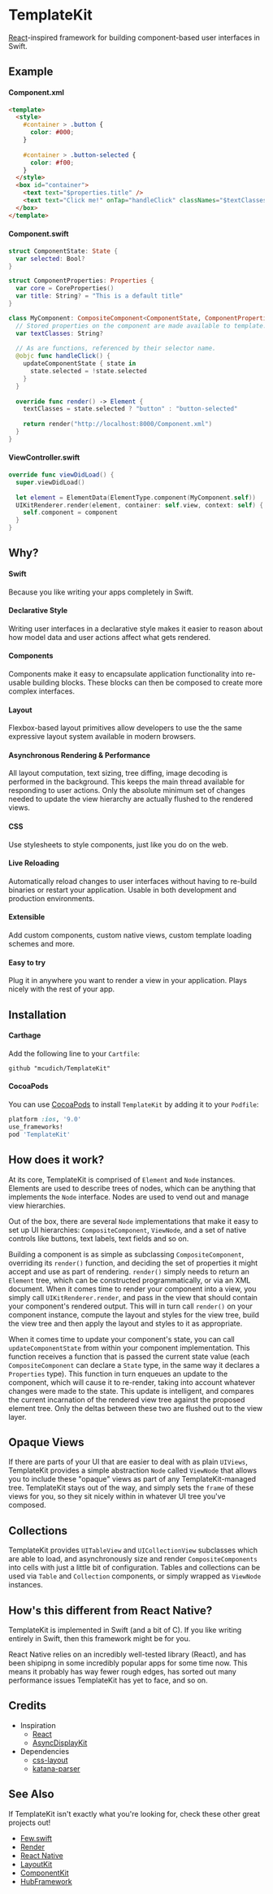 # TemplateKit
[React](http://facebook.github.io/react/)-inspired framework for building component-based user interfaces in Swift.

## Example
#### Component.xml
```html
<template>
  <style>
    #container > .button {
      color: #000;
    }
    
    #container > .button-selected {
      color: #f00;
    }
  </style>
  <box id="container">
    <text text="$properties.title" />
    <text text="Click me!" onTap="handleClick" classNames="$textClasses" />
  </box>
</template>
```
#### Component.swift
```swift
struct ComponentState: State {
  var selected: Bool?
}

struct ComponentProperties: Properties {
  var core = CoreProperties()
  var title: String? = "This is a default title"
}

class MyComponent: CompositeComponent<ComponentState, ComponentProperties, UIView> {
  // Stored properties on the component are made available to template.
  var textClasses: String?
 
  // As are functions, referenced by their selector name.
  @objc func handleClick() {
    updateComponentState { state in
      state.selected = !state.selected
    }
  }
 
  override func render() -> Element {
    textClasses = state.selected ? "button" : "button-selected"
  
    return render("http://localhost:8000/Component.xml")
  }
}
```
#### ViewController.swift
```swift
override func viewDidLoad() {
  super.viewDidLoad()
 
  let element = ElementData(ElementType.component(MyComponent.self))
  UIKitRenderer.render(element, container: self.view, context: self) { component in
    self.component = component
  }
}
```
## Why?

#### Swift
Because you like writing your apps completely in Swift.

#### Declarative Style
Writing user interfaces in a declarative style makes it easier to reason about how model data and user actions affect what gets rendered.

#### Components
Components make it easy to encapsulate application functionality into re-usable building blocks. These blocks can then be composed to create more complex interfaces.

#### Layout
Flexbox-based layout primitives allow developers to use the the same expressive layout system available in modern browsers.

#### Asynchronous Rendering & Performance
All layout computation, text sizing, tree diffing, image decoding is performed in the background. This keeps the main thread available for responding to user actions. Only the absolute minimum set of changes needed to update the view hierarchy are actually flushed to the rendered views.

#### CSS
Use stylesheets to style components, just like you do on the web.

#### Live Reloading
Automatically reload changes to user interfaces without having to re-build binaries or restart your application. Usable in both development and production environments.

#### Extensible
Add custom components, custom native views, custom template loading schemes and more.

#### Easy to try
Plug it in anywhere you want to render a view in your application. Plays nicely with the rest of your app.

## Installation

#### Carthage

Add the following line to your `Cartfile`:

```
github "mcudich/TemplateKit"
```

#### CocoaPods
You can use [CocoaPods](http://cocoapods.org/) to install `TemplateKit` by adding it to your `Podfile`:

```ruby
platform :ios, '9.0'
use_frameworks!
pod 'TemplateKit'
```

## How does it work?
At its core, TemplateKit is comprised of `Element` and `Node` instances. Elements are used to describe trees of nodes, which can be anything that implements the `Node` interface. Nodes are used to vend out and manage view hierarchies.

Out of the box, there are several `Node` implementations that make it easy to set up UI hierarchies: `CompositeComponent`, `ViewNode`, and a set of native controls like buttons, text labels, text fields and so on.

Building a component is as simple as subclassing `CompositeComponent`, overriding its `render()` function, and deciding the set of properties it might accept and use as part of rendering. `render()` simply needs to return an `Element` tree, which can be constructed programmatically, or via an XML document. When it comes time to render your component into a view, you simply call `UIKitRenderer.render`, and pass in the view that should contain your component's rendered output. This will in turn call `render()` on your component instance, compute the layout and styles for the view tree, build the view tree and then apply the layout and styles to it as appropriate.

When it comes time to update your component's state, you can call `updateComponentState` from within your component implementation. This function receives a function that is passed the current state value (each `CompositeComponent` can declare a `State` type, in the same way it declares a `Properties` type). This function in turn enqueues an update to the component, which will cause it to re-render, taking into account whatever changes were made to the state. This update is intelligent, and compares the current incarnation of the rendered view tree against the proposed element tree. Only the deltas between these two are flushed out to the view layer.

## Opaque Views
If there are parts of your UI that are easier to deal with as plain `UIViews`, TemplateKit provides a simple abstraction `Node` called `ViewNode` that allows you to include these "opaque" views as part of any TemplateKit-managed tree. TemplateKit stays out of the way, and simply sets the `frame` of these views for you, so they sit nicely within in whatever UI tree you've composed.

## Collections
TemplateKit provides `UITableView` and `UICollectionView` subclasses which are able to load, and asynchronously size and render `CompositeComponents` into cells with just a little bit of configuration. Tables and collections can be used via `Table` and `Collection` components, or simply wrapped as `ViewNode` instances.

## How's this different from React Native?
TemplateKit is implemented in Swift (and a bit of C). If you like writing entirely in Swift, then this framework might be for you.

React Native relies on an incredibly well-tested library (React), and has been shipipng in some incredibly popular apps for some time now. This means it probably has way fewer rough edges, has sorted out many performance issues TemplateKit has yet to face, and so on.

## Credits
- Inspiration
  - [React](https://github.com/facebook/react)
  - [AsyncDisplayKit](https://github.com/facebook/AsyncDisplayKit)
- Dependencies
  - [css-layout](https://github.com/facebook/css-layout)
  - [katana-parser](https://github.com/hackers-painters/katana-parser)

## See Also
If TemplateKit isn't exactly what you're looking for, check these other great projects out!
- [Few.swift](https://github.com/joshaber/Few.swift)
- [Render](https://github.com/alexdrone/Render)
- [React Native](https://facebook.github.io/react-native/)
- [LayoutKit](https://github.com/linkedin/LayoutKit)
- [ComponentKit](https://github.com/facebook/componentkit)
- [HubFramework](https://github.com/spotify/HubFramework)
